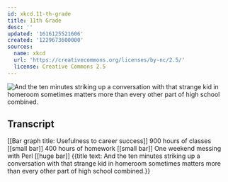 ```yaml
---
id: xkcd.11-th-grade
title: 11th Grade
desc: ''
updated: '1616125521606'
created: '1229673600000'
sources:
  name: xkcd
  url: 'https://creativecommons.org/licenses/by-nc/2.5/'
  license: Creative Commons 2.5
---
```

![And the ten minutes striking up a conversation with that strange kid in homeroom sometimes matters more than every other part of high school combined.](https://imgs.xkcd.com/comics/11th_grade.png)

## Transcript
[[Bar graph title: Usefulness to career success]]
900 hours of classes [[small bar]]
400 hours of homework [[small bar]]
One weekend messing with Perl [[huge bar]]
{{title text: And the ten minutes striking up a conversation with that strange kid in homeroom sometimes matters more than every other part of high school combined.}}
